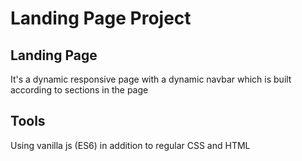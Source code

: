 # Landing Page Project

## Landing Page

It's a dynamic responsive page with a dynamic navbar which is built according to sections in the page

## Tools

Using vanilla js (ES6) in addition to regular CSS and HTML
